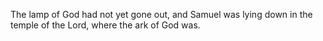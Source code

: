 The lamp of God had not yet gone out, and Samuel was lying down in the temple of the Lord, where the ark of God was.
